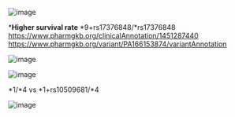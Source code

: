 ![image](https://github.com/user-attachments/assets/8712e406-799f-42ab-89ec-b08f86673fe1)


***Higher survival rate** *9+rs17376848/*rs17376848 
https://www.pharmgkb.org/clinicalAnnotation/1451287440
https://www.pharmgkb.org/variant/PA166153874/variantAnnotation

![image](https://github.com/user-attachments/assets/c0b36b3b-8c72-49a4-bb00-40f0178b70cd)

![image](https://github.com/user-attachments/assets/4c1273b9-b340-41c7-ac04-fe388413bf95)



*1/*4 vs *1+rs10509681/*4

![image](https://github.com/user-attachments/assets/e293193e-510e-4c5a-be85-43bc8f202116)


